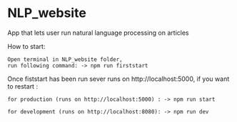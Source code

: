 # NLP_website
 App that lets user run natural language processing on articles


How to start:

    Open terminal in NLP_website folder, 
    run following command: -> npm run firststart

Once fiststart has been run sever runs on http://localhost:5000, if you want to restart :

    for production (runs on http://localhost:5000) : -> npm run start       

    for development (runs on http://localhost:8080): -> npm run dev        